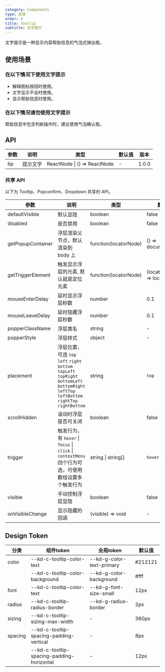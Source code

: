 ```yaml
---
category: Components
type: 反馈
order: 4
title: Tooltip
subtitle: 文字提示
---
```


文字提示是一种显示内容帮助信息的气泡式弹出框。
## 使用场景
### 在以下情况下使用文字提示
- 解释图标按钮时使用。
- 文字显示不全时使用。
- 显示帮助信息时使用。

### 在以下情况请勿使用文字提示
帮助信息中包含判断操作时，建议使用气泡确认框。


## API

| 参数 | 说明 | 类型 | 默认值 | 版本 |
| --- | --- | --- | --- | --- |
| tip | 提示文字 | ReactNode \| () => ReactNode | - | 1.0.0 |

### 共享 API

以下为 Tooltip、Popconfirm、Dropdown 共享的 API。

| 参数 | 说明 | 类型 | 默认值 | 版本 |
| --- | --- | --- | --- | --- |
| defaultVisible | 默认显隐 | boolean | false | 1.0.0 |
| disabled | 是否禁用 | boolean | false | 1.0.0 |
| getPopupContainer | 浮层渲染父节点，默认渲染到 body 上 | function(locatorNode) | () => document.body | 1.0.0 |
| getTriggerElement | 触发显示浮层的元素, 默认就是定位元素 | function(locatorNode) | (locatorNode) => locatorNode | 1.0.0 |
| mouseEnterDelay | 延时显示浮层秒数 | number | 0.1 | 1.0.0 |
| mouseLeaveDelay | 延时隐藏浮层秒数 | number | 0.1 | 1.0.0 |
| popperClassName | 浮层类名 | string | - | 1.0.0 |
| popperStyle | 浮层样式 | object | - | 1.0.0 |
| placement | 浮层位置，可选 `top` `left` `right` `bottom` `topLeft` `topRight` `bottomLeft` `bottomRight` `leftTop` `leftBottom` `rightTop` `rightBottom` | string | `top` | 1.0.0 |
| scrollHidden | 滚动时浮层是否可关闭 | boolean | false | 1.0.0 |
| trigger | 触发行为，有 `hover` \| `focus` \| `click` \| `contextMenu` 四个行为可选，可使用数组设置多个触发行为 | string \| string\[] | `hover` | 1.0.0 |
| visible | 手动控制浮层显隐 | boolean | false | 1.0.0 |
| onVisibleChange | 显示隐藏的回调 | (visible) => void | - | 1.0.0 |

## Design Token

| 分类 | 组件token | 全局token | 默认值 |
| --- | --- | --- | --- |
| color | --kd-c-tooltip-color-text | --kd-g-color-text-primary | #212121 |
|  | --kd-c-tooltip-color-background | --kd-g-color-background | #fff |
| font | --kd-c-tooltip-color-text | --kd-g-font-size-small | 12px |
| radius | --kd-c-tooltip-radius-border | --kd-g-radius-border | 2px |
| sizing | --kd-c-tooltip-sizing-max-width | - | 360px |
| spacing | --kd-c-tooltip-spacing-padding-vertical | - | 8px |
|  | --kd-c-tooltip-spacing-padding-horizontal | - | 12px |
